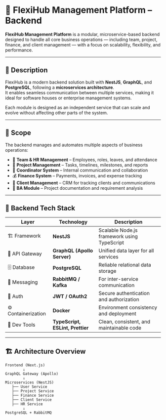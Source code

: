 # 🚀 FlexiHub Management Platform – Backend

**FlexiHub Management Platform** is a modular, microservice-based backend designed to handle all core business operations — including team, project, finance, and client management — with a focus on scalability, flexibility, and performance.

---

## 📝 **Description**

FlexiHub is a modern backend solution built with **NestJS**, **GraphQL**, and **PostgreSQL**, following a **microservices architecture**.  
It enables seamless communication between multiple services, making it ideal for software houses or enterprise management systems.  

Each module is designed as an independent service that can scale and evolve without affecting other parts of the system.

---

## 🎯 **Scope**

The backend manages and automates multiple aspects of business operations:
- 👥 **Team & HR Management** – Employees, roles, leaves, and attendance  
- 📁 **Project Management** – Tasks, timelines, milestones, and reports  
- 💬 **Coordinator System** – Internal communication and collaboration  
- 💰 **Finance System** – Payments, invoices, and expense tracking  
- 🤝 **Client Management** – CRM for tracking clients and communications  
- 🧾 **BA Module** – Project documentation and requirement analysis  

---

## 🧠 **Backend Tech Stack**

| Layer | Technology | Description |
|-------|-------------|--------------|
| 🏗️ Framework | **NestJS** | Scalable Node.js framework using TypeScript |
| 🔀 API Gateway | **GraphQL (Apollo Server)** | Unified data layer for all services |
| 🗄️ Database | **PostgreSQL** | Reliable relational data storage |
| 📨 Messaging | **RabbitMQ / Kafka** | For inter-service communication |
| 🔐 Auth | **JWT / OAuth2** | Secure authentication and authorization |
| ⚙️ Containerization | **Docker** | Environment consistency and deployment |
| 🧰 Dev Tools | **TypeScript, ESLint, Prettier** | Clean, consistent, and maintainable code |

---

## 🏗️ **Architecture Overview**

```plaintext
Frontend (Next.js)
        ↓
GraphQL Gateway (Apollo)
        ↓
Microservices (NestJS)
   ├── User Service
   ├── Project Service
   ├── Finance Service
   ├── Client Service
   ├── HR Service
        ↓
PostgreSQL + RabbitMQ
